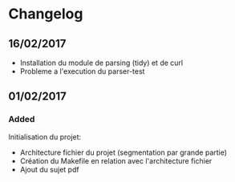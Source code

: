 # Changelog
## 16/02/2017
- Installation du module de parsing (tidy) et de curl
- Probleme a l'execution du parser-test
## 01/02/2017
### Added
Initialisation du projet:
- Architecture fichier du projet (segmentation par grande partie)
- Création du Makefile en relation avec l'architecture fichier
- Ajout du sujet pdf